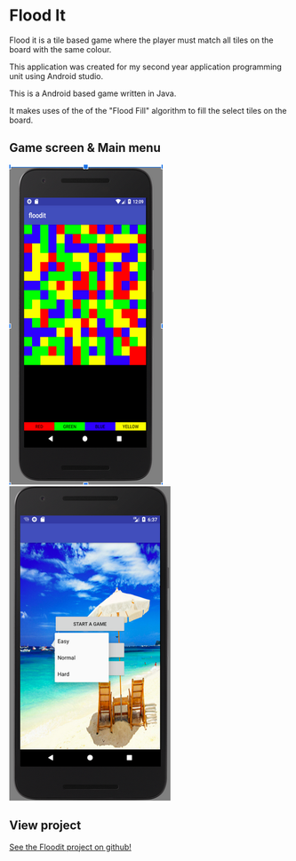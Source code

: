 # Flood It

Flood it is a tile based game where the player must match all tiles on the board with the same colour. 

This application was created for my second year application programming unit using Android studio. 

This is a Android based game written in Java.

It makes uses of the of the "Flood Fill" algorithm to fill the select tiles on the board. 

## Game screen & Main menu
 ![game screen](images/gamescreen.png) ![Main menus](images/mainmenu.png) 

## View project
[See the Floodit project on github!](https://github.com/AlexMarriott/floodit)
